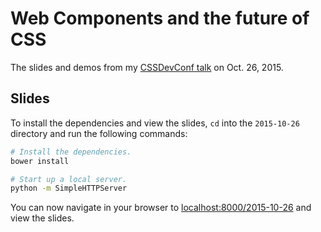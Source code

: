 Web Components and the future of CSS
====================================

The slides and demos from my [CSSDevConf talk](http://2015.cssdevconf.com/schedule/) on Oct. 26, 2015.

## Slides

To install the dependencies and view the slides, `cd` into the `2015-10-26` directory and run the following commands:

```sh
# Install the dependencies.
bower install

# Start up a local server.
python -m SimpleHTTPServer
```

You can now navigate in your browser to [localhost:8000/2015-10-26](http://localhost:8000/2015-10-26) and view the slides.
